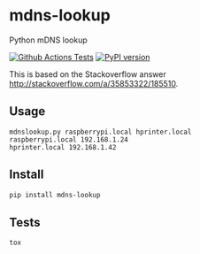 # mdns-lookup
Python mDNS lookup

[![Github Actions Tests](https://github.com/AndreMiras/mdns-lookup/workflows/Tests/badge.svg)](https://github.com/AndreMiras/mdns-lookup/actions?query=workflow%3ATests)
[![PyPI version](https://badge.fury.io/py/mdns-lookup.svg)](https://badge.fury.io/py/mdns-lookup)

This is based on the Stackoverflow answer http://stackoverflow.com/a/35853322/185510.

## Usage
```text
mdnslookup.py raspberrypi.local hprinter.local
raspberrypi.local 192.168.1.24
hprinter.local 192.168.1.42
```

## Install
```sh
pip install mdns-lookup
```

## Tests
```sh
tox
```
